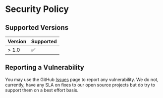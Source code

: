 # Security Policy

## Supported Versions


| Version | Supported          |
| ------- | ------------------ |
| > 1.0   | :white_check_mark: |

## Reporting a Vulnerability

You may use the GitHub [Issues](https://github.com/HurricaneLabs/marvel/issues) page to report any vulnerability. We do not, 
currently, have any SLA on fixes to our open source projects but do try to support them on a best effort basis. 
